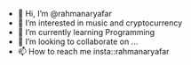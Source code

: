 - 👋 Hi, I’m @rahmanaryafar
- 👀 I’m interested in music and cryptocurrency
- 🌱 I’m currently learning Programming
- 💞️ I’m looking to collaborate on ...
- 📫 How to reach me insta::rahmanaryafar

<!---
rahmanaryafar/rahmanaryafar is a ✨ special ✨ repository because its `README.md` (this file) appears on your GitHub profile.
You can click the Preview link to take a look at your changes.
--->
